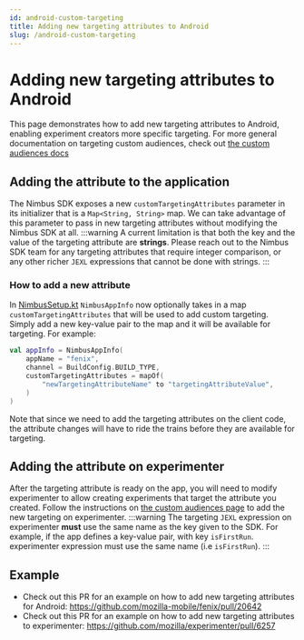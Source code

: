 ```yaml
---
id: android-custom-targeting
title: Adding new targeting attributes to Android
slug: /android-custom-targeting
---
```

# Adding new targeting attributes to Android
This page demonstrates how to add new targeting attributes to Android, enabling experiment creators more specific targeting.
For more general documentation on targeting custom audiences, check out [the custom audiences docs](/workflow/implementing/custom-audiences)

## Adding the attribute to the application
The Nimbus SDK exposes a new `customTargetingAttributes` parameter in its initializer that is a `Map<String, String>` map. We can take advantage of this parameter to pass in new targeting attributes without modifying the Nimbus SDK at all.
:::warning
A current limitation is that both the key and the value of the targeting attribute are **strings**. Please reach out to the Nimbus SDK team for any targeting attributes that require integer comparison, or any other richer `JEXL` expressions that cannot be done with strings.
:::


### How to add a new attribute
In [NimbusSetup.kt](https://github.com/mozilla-mobile/fenix/blob/main/app/src/main/java/org/mozilla/fenix/experiments/NimbusSetup.kt#L61) `NimbusAppInfo` now optionally takes in a map `customTargetingAttributes` that will be used to add custom targeting. Simply add a new key-value pair to the map and it will be available for targeting. For example:
```kotlin
val appInfo = NimbusAppInfo(
    appName = "fenix",
    channel = BuildConfig.BUILD_TYPE,
    customTargetingAttributes = mapOf(
        "newTargetingAttributeName" to "targetingAttributeValue",
    )
)
```

Note that since we need to add the targeting attributes on the client code, the attribute changes will have to ride the trains before they are available for targeting.

## Adding the attribute on experimenter
After the targeting attribute is ready on the app, you will need to modify experimenter to allow creating experiments that target the attribute you created. Follow the instructions on [the custom audiences page](/workflow/implementing/custom-audiences#how-to-add-a-new-custom-audience) to add the new targeting on experimenter.
:::warning
The targeting `JEXL` expression on experimenter **must** use the same name as the key given to the SDK. For example, if the app defines a key-value pair, with key `isFirstRun`. experimenter expression must use the same name (i.e `isFirstRun`).
:::

## Example
- Check out this PR for an example on how to add new targeting attributes for Android: https://github.com/mozilla-mobile/fenix/pull/20642
- Check out this PR for an example on how to add new targeting attributes to experimenter: https://github.com/mozilla/experimenter/pull/6257
